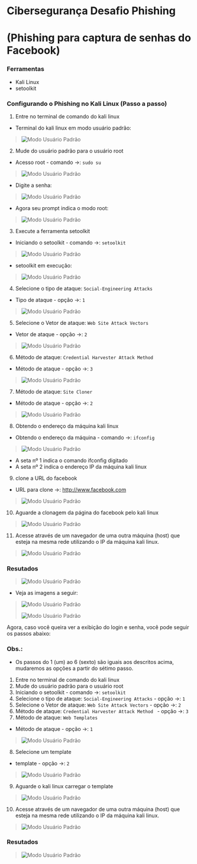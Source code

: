 # Cibersegurança Desafio Phishing

# (Phishing para captura de senhas do Facebook)


### Ferramentas

- Kali Linux
- setoolkit

### Configurando o Phishing no Kali Linux (Passo a passo)

01. Entre no terminal de comando do kali linux
- Terminal do kali linux em modo usuário padrão:
> ![Modo Usuário Padrão](./ModoUsuárioPadrão.png)
02. Mude do usuário padrão para o usuário root
- Acesso root - comando ->: ``` sudo su ```
> ![Modo Usuário Padrão](./ModoRootComando1.png)
- Digite a senha:
> ![Modo Usuário Padrão](./ModoRootComando2.png)
- Agora seu prompt indica o modo root:
> ![Modo Usuário Padrão](./ModoRootComando3.png)
03. Execute a ferramenta setoolkit
- Iniciando o setoolkit - comando ->: ``` setoolkit ```
> ![Modo Usuário Padrão](./Setoolkit1.png)
- setoolkit em execução:
> ![Modo Usuário Padrão](./Setoolkit2.png)
04. Selecione o tipo de ataque: ``` Social-Engineering Attacks ```
- Tipo de ataque - opção ->: ``` 1 ```
> ![Modo Usuário Padrão](./Setoolkit4.png)
05. Selecione o Vetor de ataque: ``` Web Site Attack Vectors ```
- Vetor de ataque - opção ->: ``` 2 ```
> ![Modo Usuário Padrão](./Setoolkit6.png)
06. Método de ataque: ```Credential Harvester Attack Method ```
- Método de ataque - opção ->: ``` 3 ```
> ![Modo Usuário Padrão](./Setoolkit8.png)
07. Método de ataque: ``` Site Cloner ```
- Método de ataque - opção ->: ``` 2 ```
> ![Modo Usuário Padrão](./Setoolkit10.png)
08. Obtendo o endereço da máquina kali linux
- Obtendo o endereço da máquina - comando ->: ``` ifconfig ```
> ![Modo Usuário Padrão](./ifconfig2.png)
  - A seta nº 1 indica o comando ifconfig digitado
  - A seta nº 2 indica o endereço IP da máquina kali linux
09. clone a URL do facebook
- URL para clone ->: http://www.facebook.com
> ![Modo Usuário Padrão](./Facebook1.png)
10. Aguarde a clonagem da página do facebook pelo kali linux 
> ![Modo Usuário Padrão](./Clone_Facebook1.png)
11. Acesse através de um navegador de uma outra máquina (host) que esteja na mesma rede utilizando o IP da máquina kali linux.
> ![Modo Usuário Padrão](./Clone_Facebook2.png)
> >

### Resutados

> ![Modo Usuário Padrão](./ResultadoDiferente.png)

- Veja as imagens a seguir:
> ![Modo Usuário Padrão](./Clone_Facebook3a.png)
> 
> ![Modo Usuário Padrão](./Clone_Facebook3b.png)


Agora, caso você queira ver a exibição do login e senha, você pode seguir os passos abaixo:

### Obs.:
* Os passos do 1 (um) ao 6 (sexto) são iguais aos descritos acima, mudaremos as opções a partir do sétimo passo.

1. Entre no terminal de comando do kali linux
2. Mude do usuário padrão para o usuário root
3. Iniciando o setoolkit - comando ->: ``` setoolkit ```
4. Selecione o tipo de ataque: ``` Social-Engineering Attacks ``` - opção ->: ``` 1 ```
5. Selecione o Vetor de ataque: ``` Web Site Attack Vectors ``` - opção ->: ``` 2 ```
6. Método de ataque: ```Credential Harvester Attack Method ``` - opção ->: ``` 3 ```
7. Método de ataque: ``` Web Templates ```
- Método de ataque - opção ->: ``` 1 ```
> ![Modo Usuário Padrão](./WebTemplate_Google1.png)
8. Selecione um template
- template - opção ->: ``` 2 ```
> ![Modo Usuário Padrão](./WebTemplate_Google2.png)
9. Aguarde o kali linux carregar o template
> ![Modo Usuário Padrão](./WebTemplate_Google2b.png)
10. Acesse através de um navegador de uma outra máquina (host) que esteja na mesma rede utilizando o IP da máquina kali linux.
> ![Modo Usuário Padrão](./WebTemplate_Google2c.png)


### Resutados
 
> ![Modo Usuário Padrão](./WebTemplate_Google2d.png)

